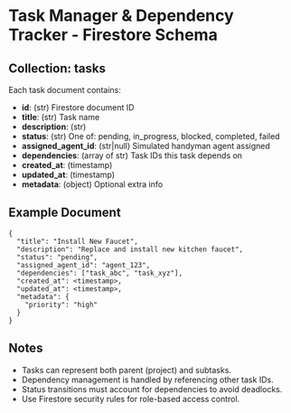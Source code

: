 # Task Manager & Dependency Tracker - Firestore Schema

## Collection: tasks

Each task document contains:
- **id**: (str) Firestore document ID
- **title**: (str) Task name
- **description**: (str)
- **status**: (str) One of: pending, in_progress, blocked, completed, failed
- **assigned_agent_id**: (str|null) Simulated handyman agent assigned
- **dependencies**: (array of str) Task IDs this task depends on
- **created_at**: (timestamp)
- **updated_at**: (timestamp)
- **metadata**: (object) Optional extra info

## Example Document
```
{
  "title": "Install New Faucet",
  "description": "Replace and install new kitchen faucet",
  "status": "pending",
  "assigned_agent_id": "agent_123",
  "dependencies": ["task_abc", "task_xyz"],
  "created_at": <timestamp>,
  "updated_at": <timestamp>,
  "metadata": {
    "priority": "high"
  }
}
```

## Notes
- Tasks can represent both parent (project) and subtasks.
- Dependency management is handled by referencing other task IDs.
- Status transitions must account for dependencies to avoid deadlocks.
- Use Firestore security rules for role-based access control.
